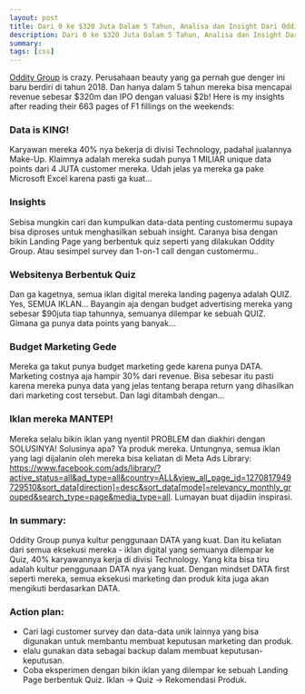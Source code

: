 ```yaml
---
layout: post
title: Dari 0 ke $320 Juta Dalam 5 Tahun, Analisa dan Insight Dari Oddity Group (IL MAKIAGE)
description: Dari 0 ke $320 Juta Dalam 5 Tahun, Analisa dan Insight Dari Oddity Group (IL MAKIAGE)
summary:
tags: [css]
---
```

[Oddity Group](https://oddity.com/) is crazy. Perusahaan beauty yang ga pernah gue denger ini baru berdiri di tahun 2018. Dan hanya dalam 5 tahun mereka bisa mencapai revenue sebesar $320m dan IPO dengan valuasi $2b! Here is my insights after reading their 663 pages of F1 fillings on the weekends:

### Data is KING! 
Karyawan mereka 40% nya bekerja di divisi Technology, padahal jualannya Make-Up. Klaimnya adalah mereka sudah punya 1 MILIAR unique data points dari 4 JUTA customer mereka. Udah jelas ya mereka ga pake Microsoft Excel karena pasti ga kuat...

### Insights 
Sebisa mungkin cari dan kumpulkan data-data penting customermu supaya bisa diproses untuk menghasilkan sebuah insight. Caranya bisa dengan bikin Landing Page yang berbentuk quiz seperti yang dilakukan Oddity Group. Atau sesimpel survey dan 1-on-1 call dengan customermu..

### Websitenya Berbentuk Quiz
Dan ga kagetnya, semua iklan digital mereka landing pagenya adalah QUIZ. Yes, SEMUA IKLAN... Bayangin aja dengan budget advertising mereka yang sebesar $90juta tiap tahunnya, semuanya dilempar ke sebuah QUIZ. Gimana ga punya data points yang banyak...

### Budget Marketing Gede
Mereka ga takut punya budget marketing gede karena punya DATA. Marketing costnya aja hampir 30% dari revenue. Bisa sebesar itu pasti karena mereka punya data yang jelas tentang berapa return yang dihasilkan dari marketing cost tersebut. Dan lagi ditambah dengan...

### Iklan mereka MANTEP! 
Mereka selalu bikin iklan yang nyentil PROBLEM dan diakhiri dengan SOLUSINYA! Solusinya apa? Ya produk mereka. Untungnya, semua iklan yang lagi dijalanin oleh mereka bisa keliatan di Meta Ads Library: https://www.facebook.com/ads/library/?active_status=all&ad_type=all&country=ALL&view_all_page_id=1270817949729510&sort_data[direction]=desc&sort_data[mode]=relevancy_monthly_grouped&search_type=page&media_type=all. Lumayan buat dijadiin inspirasi.


### In summary: 
Oddity Group punya kultur penggunaan DATA yang kuat. Dan itu keliatan dari semua eksekusi mereka - iklan digital yang semuanya dilempar ke Quiz, 40% karyawannya kerja di divisi Technology. Yang kita bisa tiru adalah kultur penggunaan DATA nya yang kuat. Dengan mindset DATA first seperti mereka, semua eksekusi marketing dan produk kita juga akan mengikuti berdasarkan DATA.

### Action plan:
   - Cari lagi customer survey dan data-data unik lainnya yang bisa digunakan untuk membantu membuat keputusan marketing dan produk.
   - elalu gunakan data sebagai backup dalam membuat keputusan-keputusan.
   - Coba eksperimen dengan bikin iklan yang dilempar ke sebuah Landing Page berbentuk Quiz. Iklan → Quiz → Rekomendasi Produk.